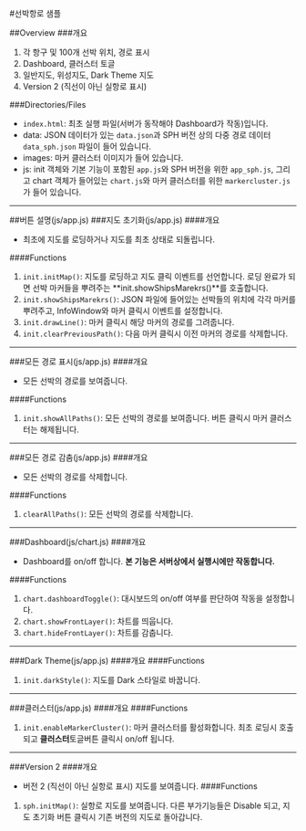 #선박항로 샘플

##Overview
###개요
1. 각 항구 및 100개 선박 위치, 경로 표시
2. Dashboard, 클러스터 토글
3. 일반지도, 위성지도, Dark Theme 지도
3. Version 2 (직선이 아닌 실항로 표시)


###Directories/Files
* `index.html`: 최초 실행 파일(서버가 동작해야 Dashboard가 작동)입니다.
* data: JSON 데이터가 있는 `data.json`과 SPH 버전 상의 다중 경로 데이터 `data_sph.json` 파일이 들어 있습니다.
* images: 마커 클러스터 이미지가 들어 있습니다.
* js: init 객체와 기본 기능이 포함된 `app.js`와 SPH 버전을 위한 `app_sph.js`, 그리고 chart 객체가 들어있는 `chart.js`와 마커 클러스터를 위한 `markercluster.js`가 들어 있습니다.

---
##버튼 설명(js/app.js)
###지도 초기화(js/app.js)
####개요
* 최초에 지도를 로딩하거나 지도를 최초 상태로 되돌립니다.

####Functions
1. `init.initMap()`: 지도를 로딩하고 지도 클릭 이벤트를 선언합니다. 로딩 완료가 되면 선박 마커들을 뿌려주는 **init.showShipsMarekrs()**를 호출합니다.
2. `init.showShipsMarekrs()`: JSON 파일에 들어있는 선박들의 위치에 각각 마커를 뿌려주고, InfoWindow와 마커 클릭시 이벤트를 설정합니다.
3. `init.drawLine()`: 마커 클릭시 해당 마커의 경로를 그려줍니다.
4. `init.clearPreviousPath()`: 다음 마커 클릭시 이전 마커의 경로를 삭제합니다.

---

###모든 경로 표시(js/app.js)
####개요
* 모든 선박의 경로를 보여줍니다.

####Functions
1. `init.showAllPaths()`: 모든 선박의 경로를 보여줍니다. 버튼 클릭시 마커 클러스터는 해제됩니다.

---

###모든 경로 감춤(js/app.js)
####개요
* 모든 선박의 경로를 삭제합니다.

####Functions
1. `clearAllPaths()`: 모든 선박의 경로를 삭제합니다.

---

###Dashboard(js/chart.js)
####개요
* Dashboard를 on/off 합니다. **본 기능은 서버상에서 실행시에만 작동합니다.**

####Functions
1. `chart.dashboardToggle()`: 대시보드의 on/off 여부를 판단하여 작동을 설정합니다.
2. `chart.showFrontLayer()`: 차트를 띄웁니다.
3. `chart.hideFrontLayer()`: 차트를 감춥니다.

---

###Dark Theme(js/app.js)
####개요
####Functions
1. `init.darkStyle()`: 지도를 Dark 스타일로 바꿉니다.

---

###클러스터(js/app.js)
####개요
####Functions
1. `init.enableMarkerCluster()`: 마커 클러스터를 활성화합니다. 최초 로딩시 호출되고 **클러스터**토글버튼 클릭시 on/off 됩니다.

---

###Version 2
####개요
* 버전 2 (직선이 아닌 실항로 표시) 지도를 보여줍니다.
####Functions
1. `sph.initMap()`: 실항로 지도를 보여줍니다. 다른 부가기능들은 Disable 되고, 지도 초기화 버튼 클릭시 기존 버전의 지도로 돌아갑니다.
